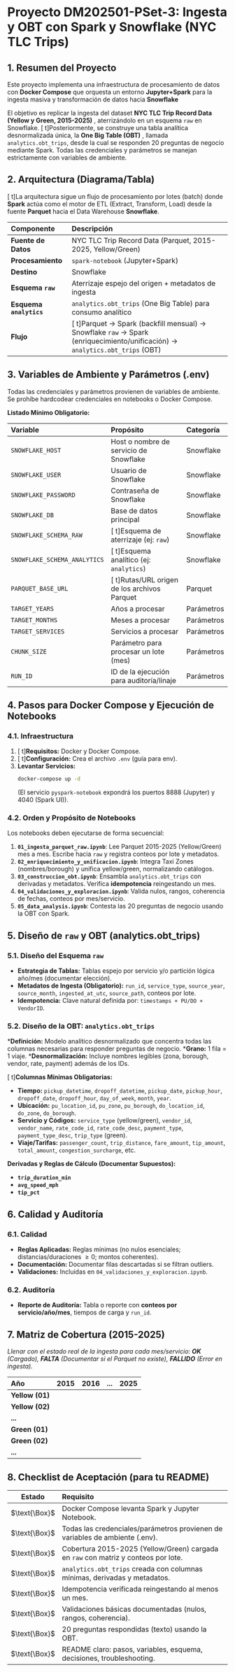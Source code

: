 # Proyecto DM202501-PSet-3: Ingesta y OBT con Spark y Snowflake (NYC TLC Trips)

## 1. Resumen del Proyecto

Este proyecto implementa una infraestructura de procesamiento de datos con **Docker Compose** que orquesta un entorno **Jupyter+Spark** para la ingesta masiva y transformación de datos hacia **Snowflake**

El objetivo es replicar la ingesta del dataset **NYC TLC Trip Record Data (Yellow y Green, 2015-2025)** , aterrizándolo en un esquema `raw` en Snowflake. [ t]Posteriormente, se construye una tabla analítica desnormalizada única, la **One Big Table (OBT)** , llamada `analytics.obt_trips`, desde la cual se responden 20 preguntas de negocio mediante Spark. Todas las credenciales y parámetros se manejan estrictamente con variables de ambiente.

## 2. Arquitectura (Diagrama/Tabla)

[ t]La arquitectura sigue un flujo de procesamiento por lotes (batch) donde **Spark** actúa como el motor de ETL (Extract, Transform, Load) desde la fuente **Parquet** hacia el Data Warehouse **Snowflake**.

| Componente | Descripción |
| :--- | :--- |
| **Fuente de Datos** | NYC TLC Trip Record Data (Parquet, 2015-2025, Yellow/Green) |
| **Procesamiento** | `spark-notebook` (Jupyter+Spark)|
| **Destino** | Snowflake |
| **Esquema `raw`** | Aterrizaje espejo del origen + metadatos de ingesta  |
| **Esquema `analytics`** |`analytics.obt_trips` (One Big Table) para consumo analítico |
| **Flujo** | [ t]Parquet → Spark (backfill mensual) → Snowflake `raw` → Spark (enriquecimiento/unificación) → `analytics.obt_trips` (OBT)|

## 3. Variables de Ambiente y Parámetros (.env)

Todas las credenciales y parámetros provienen de variables de ambiente. Se prohíbe hardcodear credenciales en notebooks o Docker Compose.

**Listado Mínimo Obligatorio:** 

| Variable | Propósito | Categoría |
| :--- | :--- | :--- |
| `SNOWFLAKE_HOST` | Host o nombre de servicio de Snowflake | Snowflake |
| `SNOWFLAKE_USER` | Usuario de Snowflake | Snowflake |
| `SNOWFLAKE_PASSWORD` | Contraseña de Snowflake  | Snowflake |
| `SNOWFLAKE_DB` | Base de datos principal | Snowflake |
| `SNOWFLAKE_SCHEMA_RAW` | [ t]Esquema de aterrizaje (ej: `raw`)  | Snowflake |
| `SNOWFLAKE_SCHEMA_ANALYTICS` | [ t]Esquema analítico (ej: `analytics`)  | Snowflake |
| `PARQUET_BASE_URL` | [ t]Rutas/URL origen de los archivos Parquet | Parquet |
| `TARGET_YEARS` | Años a procesar | Parámetros |
| `TARGET_MONTHS` | Meses a procesar | Parámetros |
| `TARGET_SERVICES` | Servicios a procesar | Parámetros |
| `CHUNK_SIZE` | Parámetro para procesar un lote (mes) | Parámetros |
| `RUN_ID` | ID de la ejecución para auditoría/linaje  | Parámetros |

## 4. Pasos para Docker Compose y Ejecución de Notebooks

### 4.1. Infraestructura
1.  [ t]**Requisitos:** Docker y Docker Compose.
2.  [ t]**Configuración:** Crea el archivo `.env` (guía para env).
3.  **Levantar Servicios:**
    ```bash
    docker-compose up -d
    ```
    (El servicio `pyspark-notebook` expondrá los puertos 8888 (Jupyter) y 4040 (Spark UI)).

### 4.2. Orden y Propósito de Notebooks 
Los notebooks deben ejecutarse de forma secuencial:

1.  **`01_ingesta_parquet_raw.ipynb`**: Lee Parquet 2015-2025 (Yellow/Green) mes a mes. Escribe hacia `raw` y registra conteos por lote y metadatos.
2.  **`02_enriquecimiento_y_unificacion.ipynb`**: Integra Taxi Zones (nombres/borough) y unifica yellow/green, normalizando catálogos.
3.  **`03_construccion_obt.ipynb`**: Ensambla `analytics.obt_trips` con derivadas y metadatos. Verifica **idempotencia** reingestando un mes.
4.  **`04_validaciones_y_exploracion.ipynb`**: Valida nulos, rangos, coherencia de fechas, conteos por mes/servicio.
5.  **`05_data_analysis.ipynb`**: Contesta las 20 preguntas de negocio usando la OBT con Spark.

## 5. Diseño de `raw` y OBT (analytics.obt_trips) 

### 5.1. Diseño del Esquema `raw`
* **Estrategia de Tablas:** Tablas espejo por servicio y/o partición lógica año/mes (documentar elección).
* **Metadatos de Ingesta (Obligatorio):** `run_id`, `service_type`, `source_year`, `source_month`, `ingested_at_utc`, `source_path`, conteos por lote.
* **Idempotencia:** Clave natural definida por: `timestamps + PU/DO + VendorID`.

### 5.2. Diseño de la OBT: `analytics.obt_trips`
***Definición:** Modelo analítico desnormalizado que concentra todas las columnas necesarias para responder preguntas de negocio.
***Grano:** 1 fila = 1 viaje.
***Desnormalización:** Incluye nombres legibles (zona, borough, vendor, rate, payment) además de los IDs.

[ t]**Columnas Mínimas Obligatorias:** 
* **Tiempo:** `pickup_datetime`, `dropoff_datetime`, `pickup_date`, `pickup_hour`, `dropoff_date`, `dropoff_hour`, `day_of_week`, `month`, `year`.
* **Ubicación:** `pu_location_id`, `pu_zone`, `pu_borough`, `do_location_id`, `do_zone`, `do_borough`.
* **Servicio y Códigos:** `service_type` (yellow/green), `vendor_id`, `vendor_name`, `rate_code_id`, `rate_code_desc`, `payment_type`, `payment_type_desc`, `trip_type` (green).
* **Viaje/Tarifas:** `passenger_count`, `trip_distance`, `fare_amount`, `tip_amount`, `total_amount`, `congestion_surcharge`, etc.

**Derivadas y Reglas de Cálculo (Documentar Supuestos):** 
* **`trip_duration_min`**
* **`avg_speed_mph`**
* **`tip_pct`**

## 6. Calidad y Auditoría 

### 6.1. Calidad
* **Reglas Aplicadas:** Reglas mínimas (no nulos esenciales; distancias/duraciones $\ge0$; montos coherentes).
* **Documentación:** Documentar filas descartadas si se filtran outliers.
* **Validaciones:** Incluidas en `04_validaciones_y_exploracion.ipynb`.

### 6.2. Auditoría
* **Reporte de Auditoría:** Tabla o reporte con **conteos por servicio/año/mes**, tiempos de carga y `run_id`.

## 7. Matriz de Cobertura (2015-2025) 

*Llenar con el estado real de la ingesta para cada mes/servicio: **OK** (Cargado), **FALTA** (Documentar si el Parquet no existe), **FALLIDO** (Error en ingesta).*

| Año | 2015 | 2016 | ... | 2025 |
| :--- | :--- | :--- | :--- | :--- |
| **Yellow (01)** | | | | |
| **Yellow (02)** | | | | |
| **...** | | | | |
| **Green (01)** | | | | |
| **Green (02)** | | | | |
| **...** | | | | |

## 8. Checklist de Aceptación (para tu README) 

| Estado | Requisito |
| :---: | :--- |
| $\text{\Box}$ | Docker Compose levanta Spark y Jupyter Notebook. |
| $\text{\Box}$ | Todas las credenciales/parámetros provienen de variables de ambiente (.env). |
| $\text{\Box}$ | Cobertura 2015-2025 (Yellow/Green) cargada en `raw` con matriz y conteos por lote. |
| $\text{\Box}$ | `analytics.obt_trips` creada con columnas mínimas, derivadas y metadatos. |
| $\text{\Box}$ | Idempotencia verificada reingestando al menos un mes. |
| $\text{\Box}$ | Validaciones básicas documentadas (nulos, rangos, coherencia). |
| $\text{\Box}$ | 20 preguntas respondidas (texto) usando la OBT. |
| $\text{\Box}$ | README claro: pasos, variables, esquema, decisiones, troubleshooting. |